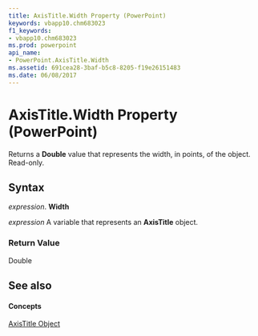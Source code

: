 ```yaml
---
title: AxisTitle.Width Property (PowerPoint)
keywords: vbapp10.chm683023
f1_keywords:
- vbapp10.chm683023
ms.prod: powerpoint
api_name:
- PowerPoint.AxisTitle.Width
ms.assetid: 691cea28-3baf-b5c8-8205-f19e26151483
ms.date: 06/08/2017
---
```



# AxisTitle.Width Property (PowerPoint)

Returns a  **Double** value that represents the width, in points, of the object. Read-only.


## Syntax

 _expression_. **Width**

 _expression_ A variable that represents an **AxisTitle** object.


### Return Value

Double


## See also


#### Concepts


[AxisTitle Object](PowerPoint.AxisTitle.md)

